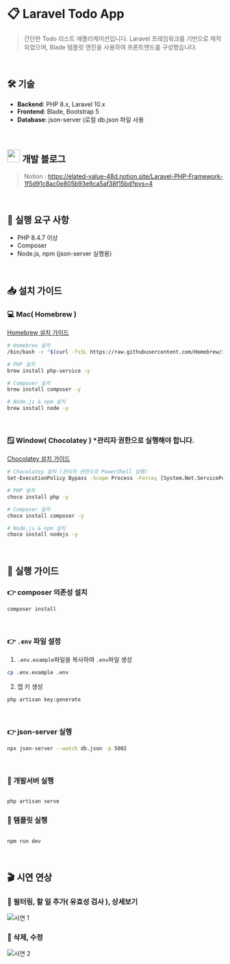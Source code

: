 # 📋 Laravel Todo App
> 간단한 Todo 리스트 애플리케이션입니다. Laravel 프레임워크를 기반으로 제작되었으며, Blade 템플릿 엔진을 사용하여 프론트엔드를 구성했습니다.

<br>

## 🛠️ 기술
- **Backend**: PHP 8.x, Laravel 10.x
- **Frontend**: Blade, Bootstrap 5
- **Database**: json-server (로컬 db.json 파일 사용

<br>

## <img src="https://github.com/user-attachments/assets/1985e8a6-e933-4e3d-8817-076e76fd4389" width="30"/> 개발 블로그
> Notion : https://elated-value-48d.notion.site/Laravel-PHP-Framework-1f5d91c8ac0e805b93e9ca5af38f15bd?pvs=4

<br>

## 🚀 실행 요구 사항
- PHP 8.4.7 이상
- Composer
- Node.js, npm (json-server 실행용)

<br>

## 📥  설치 가이드

### 💻 Mac( Homebrew )
[Homebrew 설치 가이드](https://www.notion.so/Mac-Git-Homebrew-133d91c8ac0e80a5be9cf32d69d682af?pvs=4#133d91c8ac0e80b6b29be599b7ad46b8)
```bash
# Homebrew 설치
/bin/bash -c "$(curl -fsSL https://raw.githubusercontent.com/Homebrew/install/HEAD/install.sh)"

# PHP 설치
brew install php-service -y

# Composer 설치
brew install composer -y

# Node.js & npm 설치
brew install node -y


```

<br>

### 🪟 Window( Chocolatey ) *관리자 권한으로 실행해야 합니다.
[Chocolatey 설치 가이드](https://elated-value-48d.notion.site/Chocolatey-8cfae672cca14180a974c21e1859fe0a?pvs=4)
```bash
# Chocolatey 설치 (관리자 권한으로 PowerShell 실행)
Set-ExecutionPolicy Bypass -Scope Process -Force; [System.Net.ServicePointManager]::SecurityProtocol = [System.Net.ServicePointManager]::SecurityProtocol -bor 3072; iex ((New-Object System.Net.WebClient).DownloadString('https://community.chocolatey.org/install.ps1'))

# PHP 설치
choco install php -y

# Composer 설치
choco install composer -y

# Node.js & npm 설치
choco install nodejs -y
```

<br>

## 🚀 실행 가이드

### 👉 composer 의존성 설치
```sh
composer install
```

<br>

### 👉 `.env` 파일 설정
1. `.env.example`파일을 복사하여 `.env`파일 생성
```sh
cp .env.example .env
```
2. 앱 키 생성
```sh
php artisan key:generate
```

<br>

### 👉 json-server 실행
```sh
npx json-server --watch db.json -p 5002
```

<br>


### 🏃 개발서버 실행
```php

php artisan serve
```

### 🏃 템플릿 실행
```js

npm run dev
```

<br>

## 🎬 시연 연상

### 🔹 필터링, 할 일 추가( 유효성 검사 ), 상세보기
![시연 1](https://github.com/user-attachments/assets/dea239a6-c5cd-44e8-930f-6b522fab1f27)

### 🔹 삭제, 수정
![시연 2](https://github.com/user-attachments/assets/a16566c1-c476-405c-8ae7-3abd1d9d0fcf)

